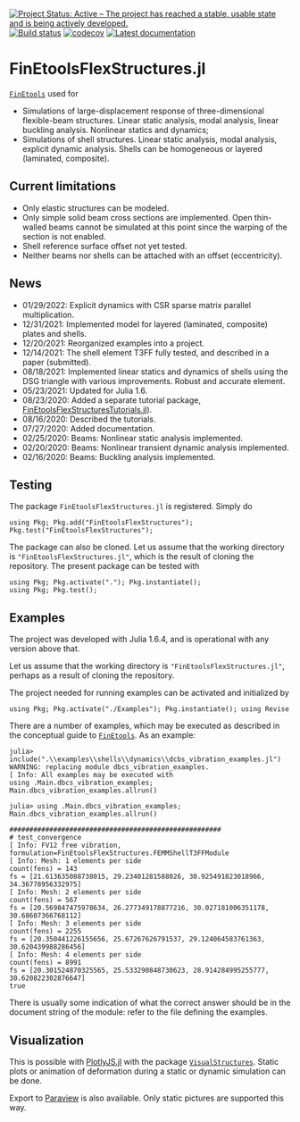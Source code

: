 [![Project Status: Active – The project has reached a stable, usable state and is being actively developed.](http://www.repostatus.org/badges/latest/active.svg)](http://www.repostatus.org/#active)
[![Build status](https://github.com/PetrKryslUCSD/FinEtoolsFlexStructures.jl/workflows/CI/badge.svg)](https://github.com/PetrKryslUCSD/FinEtoolsFlexStructures.jl/actions)
[![codecov](https://codecov.io/gh/PetrKryslUCSD/FinEtoolsFlexStructures.jl/branch/main/graph/badge.svg?token=5MHDMHEFCY)](https://codecov.io/gh/PetrKryslUCSD/FinEtoolsFlexStructures.jl)
[![Latest documentation](https://img.shields.io/badge/docs-latest-blue.svg)](https://petrkryslucsd.github.io/FinEtoolsFlexStructures.jl/dev)


# FinEtoolsFlexStructures.jl

[`FinEtools`](https://github.com/PetrKryslUCSD/FinEtools.jl) used for 
- Simulations of large-displacement response of three-dimensional flexible-beam structures. Linear static analysis, modal analysis, linear buckling analysis. Nonlinear statics and dynamics;
- Simulations of shell structures. Linear static analysis, modal analysis, explicit dynamic analysis. Shells can be homogeneous or layered (laminated, composite).

## Current limitations

- Only elastic structures can be modeled.
- Only simple solid beam cross sections are implemented. Open thin-walled beams cannot be simulated at this point since the warping of the section is not enabled.
- Shell reference surface offset not yet tested.
- Neither beams nor shells can be attached with an offset (eccentricity).

## News

- 01/29/2022: Explicit dynamics with CSR sparse matrix parallel multiplication.
- 12/31/2021: Implemented model for layered (laminated, composite) plates and shells. 
- 12/20/2021: Reorganized examples into a project.
- 12/14/2021: The shell element T3FF fully tested, and described in a paper (submitted).
- 08/18/2021: Implemented linear statics and dynamics of shells using the DSG triangle with various improvements. Robust and accurate element.
- 05/23/2021: Updated for Julia 1.6.
- 08/23/2020: Added a separate tutorial package, [FinEtoolsFlexStructuresTutorials.jl](https://petrkryslucsd.github.io/FinEtoolsFlexStructuresTutorials.jl)).
- 08/16/2020: Described the tutorials.
- 07/27/2020: Added documentation.
- 02/25/2020: Beams: Nonlinear static analysis implemented.
- 02/20/2020: Beams: Nonlinear transient dynamic analysis implemented.
- 02/16/2020: Beams: Buckling analysis implemented.

## Testing

The package `FinEtoolsFlexStructures.jl` is registered. Simply do
```
using Pkg; Pkg.add("FinEtoolsFlexStructures"); 
Pkg.test("FinEtoolsFlexStructures"); 
```

The package can also be cloned.
Let us assume that the working directory   is `"FinEtoolsFlexStructures.jl"`, 
which is the result of cloning the repository.
The present package can be tested with
```
using Pkg; Pkg.activate("."); Pkg.instantiate(); 
using Pkg; Pkg.test(); 
```

## Examples

The project was developed with Julia 1.6.4, and is operational with any version above that.

Let us assume that the working directory   is `"FinEtoolsFlexStructures.jl"`, perhaps
as a result of cloning the repository.

The project needed for running examples can be activated and initialized by
```
using Pkg; Pkg.activate("./Examples"); Pkg.instantiate(); using Revise
```

There are a number of examples, which may be executed as described in the conceptual guide to [`FinEtools`](https://github.com/PetrKryslUCSD/FinEtools.jl). As an example:
```
julia> include(".\\examples\\shells\\dynamics\\dcbs_vibration_examples.jl")                                                              
WARNING: replacing module dbcs_vibration_examples.                                                                                                                                                    
[ Info: All examples may be executed with                                                                                                                                                             
using .Main.dbcs_vibration_examples; Main.dbcs_vibration_examples.allrun()                                                                                                                            
                                                                                                                                                                                                      
julia> using .Main.dbcs_vibration_examples; Main.dbcs_vibration_examples.allrun()                                                                                                                     
                                                                                                                                                                                                      
#####################################################                                                                                                                                                 
# test_convergence                                                                                                                                                                                    
[ Info: FV12 free vibration, formulation=FinEtoolsFlexStructures.FEMMShellT3FFModule                                                                                                                  
[ Info: Mesh: 1 elements per side                                                                                                                                                                     
count(fens) = 143                                                                                                                                                                                     
fs = [21.613635088738015, 29.23401281588026, 30.925491823018966, 34.36778956332975]                                                                                                                   
[ Info: Mesh: 2 elements per side                                                                                                                                                                     
count(fens) = 567                                                                                                                                                                                     
fs = [20.569847475978634, 26.277349178877216, 30.027181006351178, 30.68607366768112]                                                                                                                  
[ Info: Mesh: 3 elements per side                                                                                                                                                                     
count(fens) = 2255                                                                                                                                                                                    
fs = [20.350441226155656, 25.67267626791537, 29.124064583761363, 30.620439988286456]                                                                                                                  
[ Info: Mesh: 4 elements per side                                                                                                                                                                     
count(fens) = 8991                                                                                                                                                                                    
fs = [20.301524870325565, 25.533290848730623, 28.914284995255777, 30.620822302876647]                                                                                                                 
true      
```
There is usually some indication of what the correct answer should be in 
the document string of the module: refer to the file defining the examples.

## Visualization

This is possible with [PlotlyJS.jl](https://github.com/JuliaPlots/PlotlyJS.jl) with the package [`VisualStructures`](https://github.com/PetrKryslUCSD/VisualStructures.jl).
Static plots or animation of deformation during a static or dynamic simulation can be done.

Export to  [Paraview](https://www.paraview.org/)  is also available. Only static pictures are supported this way.

